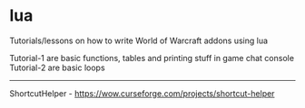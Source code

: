 # lua
Tutorials/lessons on how to write World of Warcraft addons using lua

Tutorial-1 are basic functions, tables and printing stuff in game chat console
Tutorial-2 are basic loops


-----

ShortcutHelper - https://wow.curseforge.com/projects/shortcut-helper
